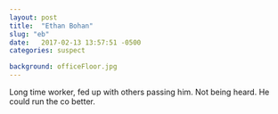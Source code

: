 ```yaml
---
layout: post
title:  "Ethan Bohan"
slug: "eb"
date:   2017-02-13 13:57:51 -0500
categories: suspect

background: officeFloor.jpg
---
```

Long time worker, fed up with others passing him. Not being heard. He could run the co better.
